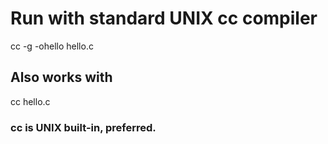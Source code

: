 # Run with standard UNIX cc compiler
cc -g -ohello hello.c

## Also works with 
cc hello.c

### cc is UNIX built-in, preferred.